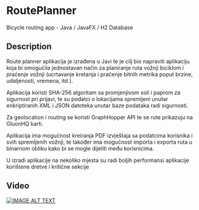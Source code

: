 # RoutePlanner
Bicycle routing app - Java / JavaFX / H2 Database

## Description

Route planner aplikacija je izrađena u Javi te je cilj bio napraviti aplikaciju koja bi omogućila jednostavan način za planiranje ruta vožnji biciklom i praćenje vožnji (ucrtavanje kretanja i praćenje bitnih metrika poput brzine, udaljenosti, vremena, itd.).

Aplikacija koristi SHA-256 algoritam sa promjenjivom soli i paprom za sigurnost pri prijavi, te su podatci o lokacijama spremljeni unutar enkriptiranih XML i JSON datoteka unutar baze podataka radi sigurnosti.

Za geolocation i routing se koristi GraphHopper API te se rute prikazuju na GluonHQ karti.

Aplikacija ima mogućnost kreiranja PDF izvještaja sa podatcima korisnika i svih spremljenih vožnji, te također ima mogućnost importa i exporta ruta u binarnom obliku kako bi se mogle dijeliti među korisnicima.

U izradi aplikacije na nekoliko mjesta su radi boljih performansi aplikacije korištene dretve i kritične sekcije

## Video

[![IMAGE ALT TEXT](http://img.youtube.com/vi/ms9pbfGjXt4/0.jpg)](http://www.youtube.com/watch?v=ms9pbfGjXt4 "Video Title")
